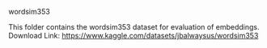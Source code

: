 wordsim353

This folder contains the wordsim353 dataset for evaluation of embeddings.
Download Link: https://www.kaggle.com/datasets/jbalwaysus/wordsim353